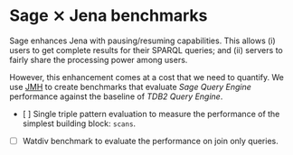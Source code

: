 # Sage ⨯ Jena benchmarks

Sage enhances Jena with pausing/resuming capabilities. This allows (i)
users to get complete results for their SPARQL queries; and (ii)
servers to fairly share the processing power among users.

However, this enhancement comes at a cost that we need to quantify. We
use [JMH](https://github.com/openjdk/jmh) to create benchmarks that
evaluate *Sage Query Engine* performance against the baseline of *TDB2
Query Engine*.

- [ ] Single triple pattern evaluation to measure the performance of
  the simplest building block: `scans`.
  
- [ ] Watdiv benchmark to evaluate the performance on join only
  queries.

